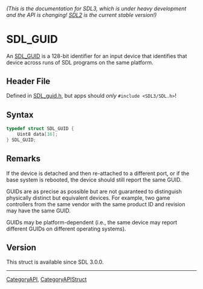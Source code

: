 ###### (This is the documentation for SDL3, which is under heavy development and the API is changing! [SDL2](https://wiki.libsdl.org/SDL2/) is the current stable version!)
# SDL_GUID

An [SDL_GUID](SDL_GUID) is a 128-bit identifier for an input device that identifies that device across runs of SDL programs on the same platform.

## Header File

Defined in [SDL_guid.h](https://github.com/libsdl-org/SDL/blob/main/include/SDL3/SDL_guid.h), but apps should _only_ `#include <SDL3/SDL.h>`!

## Syntax

```c
typedef struct SDL_GUID {
    Uint8 data[16];
} SDL_GUID;
```

## Remarks

If the device is detached and then re-attached to a different port, or if
the base system is rebooted, the device should still report the same GUID.

GUIDs are as precise as possible but are not guaranteed to distinguish
physically distinct but equivalent devices. For example, two game
controllers from the same vendor with the same product ID and revision may
have the same GUID.

GUIDs may be platform-dependent (i.e., the same device may report different
GUIDs on different operating systems).

## Version

This struct is available since SDL 3.0.0.

----
[CategoryAPI](CategoryAPI), [CategoryAPIStruct](CategoryAPIStruct)

